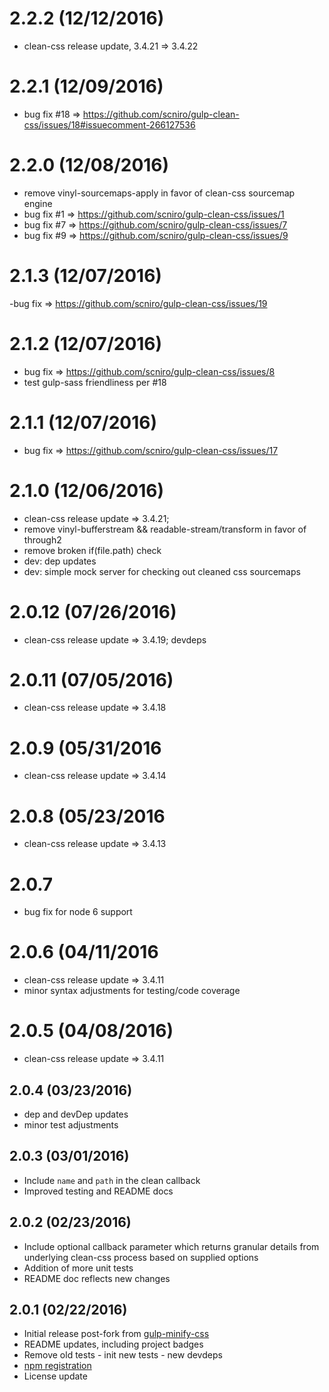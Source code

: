 # 2.2.2 (12/12/2016)

- clean-css release update, 3.4.21 => 3.4.22

# 2.2.1 (12/09/2016)

- bug fix #18 => https://github.com/scniro/gulp-clean-css/issues/18#issuecomment-266127536

# 2.2.0 (12/08/2016)

- remove vinyl-sourcemaps-apply in favor of clean-css sourcemap engine
- bug fix #1 => https://github.com/scniro/gulp-clean-css/issues/1
- bug fix #7 => https://github.com/scniro/gulp-clean-css/issues/7
- bug fix #9 => https://github.com/scniro/gulp-clean-css/issues/9

# 2.1.3 (12/07/2016)

-bug fix => https://github.com/scniro/gulp-clean-css/issues/19

# 2.1.2 (12/07/2016)

- bug fix => https://github.com/scniro/gulp-clean-css/issues/8
- test gulp-sass friendliness per #18

# 2.1.1 (12/07/2016)

- bug fix => https://github.com/scniro/gulp-clean-css/issues/17

# 2.1.0 (12/06/2016)

- clean-css release update => 3.4.21;
- remove vinyl-bufferstream && readable-stream/transform in favor of through2
- remove broken if(file.path) check
- dev: dep updates
- dev: simple mock server for checking out cleaned css sourcemaps

# 2.0.12 (07/26/2016)

- clean-css release update => 3.4.19; devdeps

# 2.0.11 (07/05/2016)

- clean-css release update => 3.4.18

# 2.0.9 (05/31/2016

- clean-css release update => 3.4.14

# 2.0.8 (05/23/2016

- clean-css release update => 3.4.13

# 2.0.7

- bug fix for node 6 support

# 2.0.6 (04/11/2016

- clean-css release update => 3.4.11
- minor syntax adjustments for testing/code coverage

# 2.0.5 (04/08/2016)

- clean-css release update => 3.4.11

## 2.0.4 (03/23/2016)

- dep and devDep updates
- minor test adjustments

## 2.0.3 (03/01/2016)

- Include `name` and `path` in the clean callback
- Improved testing and README docs

## 2.0.2 (02/23/2016)

- Include optional callback parameter which returns granular details from underlying clean-css process based on supplied options
- Addition of more unit tests
- README doc reflects new changes

## 2.0.1 (02/22/2016)

- Initial release post-fork from [gulp-minify-css](https://github.com/murphydanger/gulp-minify-css)
- README updates, including project badges
- Remove old tests - init new tests - new devdeps
- [npm registration](https://www.npmjs.com/package/gulp-clean-css)
- License update